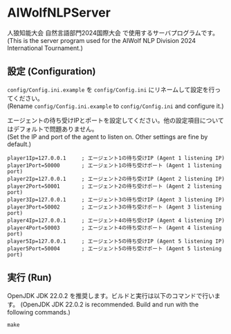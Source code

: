 # AIWolfNLPServer

人狼知能大会 自然言語部門2024国際大会 で使用するサーバプログラムです。  
(This is the server program used for the AIWolf NLP Division 2024 International Tournament.)

## 設定 (Configuration)

`config/Config.ini.example` を `config/Config.ini` にリネームして設定を行ってください。  
(Rename `config/Config.ini.example` to `config/Config.ini` and configure it.)

エージェントの待ち受けIPとポートを設定してください。他の設定項目についてはデフォルトで問題ありません。  
(Set the IP and port of the agent to listen on. Other settings are fine by default.)

```
player1Ip=127.0.0.1		; エージェント1の待ち受けIP (Agent 1 listening IP)
player1Port=50000		; エージェント1の待ち受けポート (Agent 1 listening port)
player2Ip=127.0.0.1		; エージェント2の待ち受けIP (Agent 2 listening IP)
player2Port=50001		; エージェント2の待ち受けポート (Agent 2 listening port)
player3Ip=127.0.0.1		; エージェント3の待ち受けIP (Agent 3 listening IP)
player3Port=50002		; エージェント3の待ち受けポート (Agent 3 listening port)
player4Ip=127.0.0.1		; エージェント4の待ち受けIP (Agent 4 listening IP)
player4Port=50003		; エージェント4の待ち受けポート (Agent 4 listening port)
player5Ip=127.0.0.1		; エージェント5の待ち受けIP (Agent 5 listening IP)
player5Port=50004		; エージェント5の待ち受けポート (Agent 5 listening port)
```

## 実行 (Run)

OpenJDK JDK 22.0.2 を推奨します。ビルドと実行は以下のコマンドで行います。
(OpenJDK JDK 22.0.2 is recommended. Build and run with the following commands.)

```
make
```
